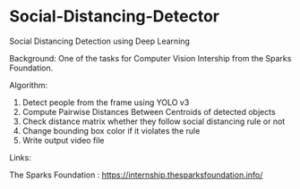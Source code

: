 # Social-Distancing-Detector
   Social Distancing Detection using Deep Learning
   
Background: 
  One of the tasks for Computer Vision Intership from the Sparks Foundation.
  
Algorithm:
  1) Detect people from the frame using YOLO v3
  2) Compute Pairwise Distances Between Centroids of detected objects
  3) Check distance matrix whether they follow social distancing rule or not
  4) Change bounding box color if it violates the rule
  5) Write output video file

Links:

The Sparks Foundation : https://internship.thesparksfoundation.info/ 
